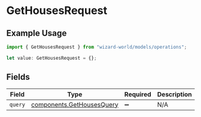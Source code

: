 # GetHousesRequest

## Example Usage

```typescript
import { GetHousesRequest } from "wizard-world/models/operations";

let value: GetHousesRequest = {};
```

## Fields

| Field                                                                  | Type                                                                   | Required                                                               | Description                                                            |
| ---------------------------------------------------------------------- | ---------------------------------------------------------------------- | ---------------------------------------------------------------------- | ---------------------------------------------------------------------- |
| `query`                                                                | [components.GetHousesQuery](../../models/components/gethousesquery.md) | :heavy_minus_sign:                                                     | N/A                                                                    |